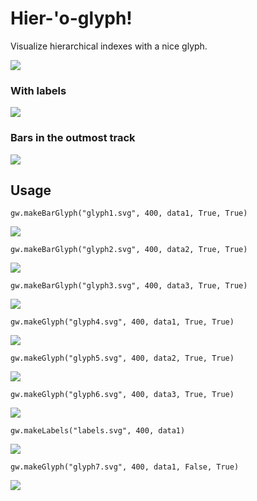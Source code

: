 # Hier-'o-glyph!

Visualize hierarchical indexes with a nice glyph.

![](tests/plots/test2.svg)

### With labels

![](tests/plots/conlabels.png)

### Bars in the outmost track

![](tests/plots/conbarras.png)



## Usage

    gw.makeBarGlyph("glyph1.svg", 400, data1, True, True)

![](tests/plots/glyph1.png)


    gw.makeBarGlyph("glyph2.svg", 400, data2, True, True)

![](tests/plots/glyph2.png)

    gw.makeBarGlyph("glyph3.svg", 400, data3, True, True)

![](tests/plots/glyph3.png)

    gw.makeGlyph("glyph4.svg", 400, data1, True, True)

![](tests/plots/glyph4.png)

    gw.makeGlyph("glyph5.svg", 400, data2, True, True)

![](tests/plots/glyph5.png)

    gw.makeGlyph("glyph6.svg", 400, data3, True, True)

![](tests/plots/glyph6.png)

    gw.makeLabels("labels.svg", 400, data1)

![](tests/plots/labels.png)

    gw.makeGlyph("glyph7.svg", 400, data1, False, True)

![](tests/plots/glyph7.png)
